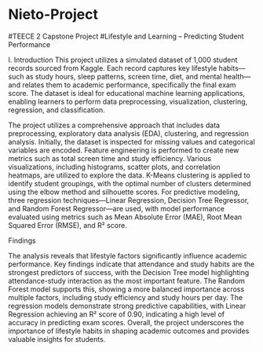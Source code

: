 # Nieto-Project
#TEECE 2 Capstone Project
#Lifestyle and Learning – Predicting Student Performance

I. Introduction
This project utilizes a simulated dataset of 1,000 student records sourced from Kaggle. Each record
captures key lifestyle habits—such as study hours, sleep patterns, screen time, diet, and mental health—
and relates them to academic performance, specifically the final exam score. The dataset is ideal for
educational machine learning applications, enabling learners to perform data preprocessing, visualization,
clustering, regression, and classification.

The project utilizes a comprehensive approach that includes data preprocessing, exploratory data analysis (EDA), clustering, and regression analysis. Initially, the dataset is inspected for missing values and categorical variables are encoded. Feature engineering is performed to create new metrics such as total screen time and study efficiency. Various visualizations, including histograms, scatter plots, and correlation heatmaps, are utilized to explore the data. K-Means clustering is applied to identify student groupings, with the optimal number of clusters determined using the elbow method and silhouette scores. For predictive modeling, three regression techniques—Linear Regression, Decision Tree Regressor, and Random Forest Regressor—are used, with model performance evaluated using metrics such as Mean Absolute Error (MAE), Root Mean Squared Error (RMSE), and R² score.    

Findings    

The analysis reveals that lifestyle factors significantly influence academic performance. Key findings indicate that attendance and study habits are the strongest predictors of success, with the Decision Tree model highlighting attendance-study interaction as the most important feature. The Random Forest model supports this, showing a more balanced importance across multiple factors, including study efficiency and study hours per day. The regression models demonstrate strong predictive capabilities, with Linear Regression achieving an R² score of 0.90, indicating a high level of accuracy in predicting exam scores. Overall, the project underscores the importance of lifestyle habits in shaping academic outcomes and provides valuable insights for students.
